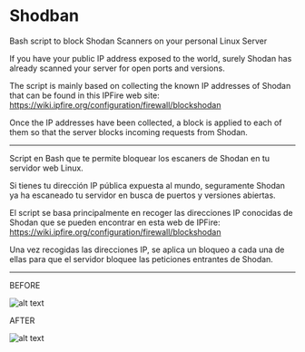 # Shodban
Bash script to block Shodan Scanners on your personal Linux Server

If you have your public IP address exposed to the world, surely Shodan has already scanned your server for open ports and versions.

The script is mainly based on collecting the known IP addresses of Shodan that can be found in this IPFire web site: https://wiki.ipfire.org/configuration/firewall/blockshodan

Once the IP addresses have been collected, a block is applied to each of them so that the server blocks incoming requests from Shodan.

-----------------------------------------------------------------------------------------------------------------------------------------------------------

Script en Bash que te permite bloquear los escaners de Shodan en tu servidor web Linux.

Si tienes tu dirección IP pública expuesta al mundo, seguramente Shodan ya ha escaneado tu servidor en busca de puertos y versiones abiertas.

El script se basa principalmente en recoger las direcciones IP conocidas de Shodan que se pueden encontrar en esta web de IPFire: https://wiki.ipfire.org/configuration/firewall/blockshodan

Una vez recogidas las direcciones IP, se aplica un bloqueo a cada una de ellas para que el servidor bloquee las peticiones entrantes de Shodan.

-----------------------------------------------------------------------------------------------------------------------------------------------------------

BEFORE 

![alt text](https://www.neverhackme.com/wp-content/uploads/2022/07/Shodan-Info-1024x378.png)

AFTER

![alt text](https://www.neverhackme.com/wp-content/uploads/2022/07/Shodan-Block-1024x347.png)

